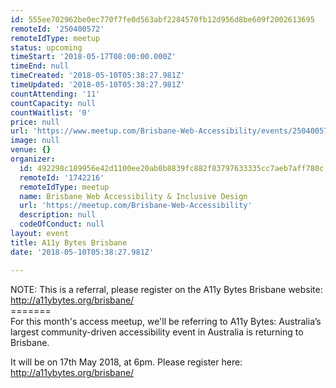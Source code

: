 ```yaml
---
id: 555ee702962be0ec770f7fe0d563abf2284570fb12d956d8be609f2002613695
remoteId: '250400572'
remoteIdType: meetup
status: upcoming
timeStart: '2018-05-17T08:00:00.000Z'
timeEnd: null
timeCreated: '2018-05-10T05:38:27.981Z'
timeUpdated: '2018-05-10T05:38:27.981Z'
countAttending: '11'
countCapacity: null
countWaitlist: '0'
price: null
url: 'https://www.meetup.com/Brisbane-Web-Accessibility/events/250400572/'
image: null
venue: {}
organizer:
  id: 492298c189956e42d1100ee20ab0b8839fc882f83797633335cc7aeb7aff780c
  remoteId: '1742216'
  remoteIdType: meetup
  name: Brisbane Web Accessibility & Inclusive Design
  url: 'https://meetup.com/Brisbane-Web-Accessibility'
  description: null
  codeOfConduct: null
layout: event
title: A11y Bytes Brisbane
date: '2018-05-10T05:38:27.981Z'

---
```

<p>NOTE: This is a referral, please register on the A11y Bytes Brisbane website: <a href="http://a11ybytes.org/brisbane/" class="linkified">http://a11ybytes.org/brisbane/</a><br/>=======<br/>For this month's access meetup, we'll be referring to A11y Bytes: Australia’s largest community-driven accessibility event in Australia is returning to Brisbane.</p> <p>It will be on 17th May 2018, at 6pm. Please register here: <a href="http://a11ybytes.org/brisbane/" class="linkified">http://a11ybytes.org/brisbane/</a></p>
